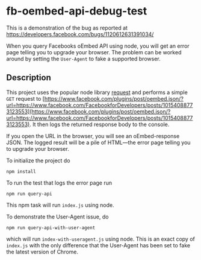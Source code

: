 # fb-oembed-api-debug-test

This is a demonstration of the bug as reported at https://developers.facebook.com/bugs/1120612631391034/

When you query Facebooks oEmbed API using node, you will get an error page telling you to upgrade your browser. 
The problem can be worked around by setting the `User-Agent` to fake a supported browser.

## Description

This project uses the popular node library [request](https://www.npmjs.com/package/request) and performs a simple 
`GET` request to [https://www.facebook.com/plugins/post/oembed.json/?url=https://www.facebook.com/FacebookforDevelopers/posts/10154088773123553](https://www.facebook.com/plugins/post/oembed.json/?url=https://www.facebook.com/FacebookforDevelopers/posts/10154088773123553).
It then logs the returned response body to the console.

If you open the URL in the browser, you will see an oEmbed-response JSON. The logged result will be a pile of HTML—the 
error page telling you to upgrade your browser.

To initialize the project do

    npm install

To run the test that logs the error page run

    npm run query-api

This npm task will run `index.js` using node.

To demonstrate the User-Agent issue, do

    npm run query-api-with-user-agent

which will run `index-with-useragent.js` using node. This is an exact copy of `index.js` with the only difference that 
the User-Agent has been set to fake the latest version of Chrome.
